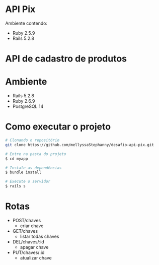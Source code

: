 # API Pix

Ambiente contendo:

- Ruby 2.5.9
- Rails 5.2.8

# API de cadastro de produtos

# Ambiente

- Rails 5.2.8
- Ruby 2.6.9
- PostgreSQL 14

# Como executar o projeto

```bash
# Clonando o repositório
git clone https://github.com/mellyssaStephanny/desafio-api-pix.git

# Entre na pasta do projeto
$ cd myapp

# Instale as dependências
$ bundle install

# Execute o servidor
$ rails s
```

# Rotas

- POST/chaves
  - criar chave
- GET/chaves
  - listar todas chaves
- DEL/chaves/:id
  - apagar chave
- PUT/chaves/:id
  - atualizar chave
